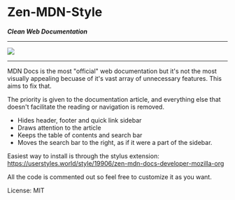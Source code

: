 # Zen-MDN-Style
***Clean Web Documentation***

---
<img src="https://i.ibb.co/Jcqn2Mf/image.png">

---
MDN Docs is the most "official" web documentation but it's not the most visually appealing becuase of it's vast array of unnecessary features. This aims to fix that.

The priority is given to the documentation article, and everything else that doesn't facilitate the reading or navigation is removed.


- Hides header, footer and quick link sidebar
- Draws attention to the article
- Keeps the table of contents and search bar
- Moves the search bar to the right, as if it were a part of the sidebar.

Easiest way to install is through the stylus extension: https://userstyles.world/style/19906/zen-mdn-docs-developer-mozilla-org

All the code is commented out so feel free to customize it as you want.

License: MIT
